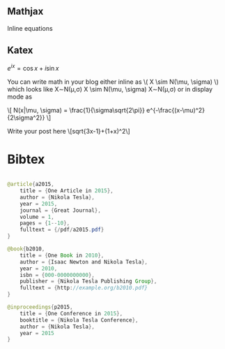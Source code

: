 <!--
.. title: hw_math
.. slug: hw_math
.. date: 2099-09-09 01:01:01 UTC
.. tags: mathjax
.. category: 
.. link: 
.. description: 
.. type: text
.. has_math: true
.. nocomments: true
-->


## Mathjax


Inline equations


## Katex

$e^{ix} = \cos x + i\sin x$


You can write math in your blog either inline as \\( X \sim N(\mu, \sigma) \\) which looks like X∼N(μ,σ) X \sim N(\mu, \sigma) X∼N(μ,σ) or in display mode as

\\[
N(x|\mu, \sigma) = \frac{1}{\sigma\sqrt{2\pi}} e^{-\frac{(x-\mu)^2}{2\sigma^2}}
\\]

Write your post here \\[sqrt{3x-1}+(1+x)^2\\]


# Bibtex

```java

@article{a2015,
    title = {One Article in 2015},
    author = {Nikola Tesla},
    year = 2015,
    journal = {Great Journal},
    volume = 1,
    pages = {1--10},
    fulltext = {/pdf/a2015.pdf}
}

@book{b2010,
    title = {One Book in 2010},
    author = {Isaac Newton and Nikola Tesla},
    year = 2010,
    isbn = {000-0000000000},
    publisher = {Nikola Tesla Publishing Group},
    fulltext = {http://example.org/b2010.pdf}
}

@inproceedings{p2015,
    title = {One Conference in 2015},
    booktitle = {Nikola Tesla Conference},
    author = {Nikola Tesla},
    year = 2015
}
```

   
